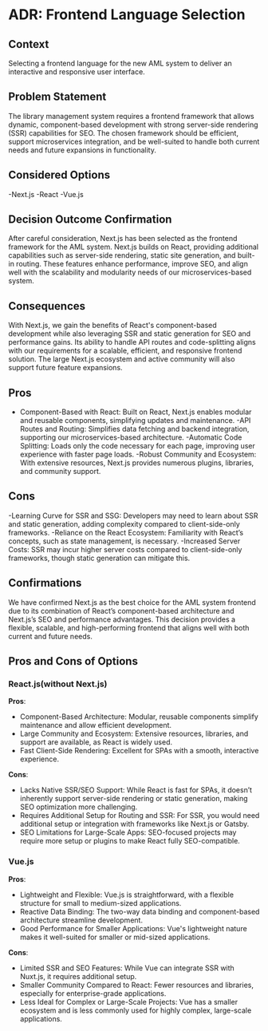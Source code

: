 # ADR: Frontend Language Selection

## Context
Selecting a frontend language for the new AML system to deliver an interactive and responsive user interface.

## Problem Statement
The library management system requires a frontend framework that allows dynamic, component-based development with strong server-side rendering (SSR) capabilities for SEO. The chosen framework should be efficient, support microservices integration, and be well-suited to handle both current needs and future expansions in functionality.

## Considered Options
-Next.js
-React
-Vue.js  

## Decision Outcome Confirmation
After careful consideration, Next.js has been selected as the frontend framework for the AML system. Next.js builds on React, providing additional capabilities such as server-side rendering, static site generation, and built-in routing. These features enhance performance, improve SEO, and align well with the scalability and modularity needs of our microservices-based system.

## Consequences
With Next.js, we gain the benefits of React's component-based development while also leveraging SSR and static generation for SEO and performance gains. Its ability to handle API routes and code-splitting aligns with our requirements for a scalable, efficient, and responsive frontend solution. The large Next.js ecosystem and active community will also support future feature expansions.

## Pros
- Component-Based with React: Built on React, Next.js enables modular and reusable components, simplifying updates and maintenance.
-API Routes and Routing: Simplifies data fetching and backend integration, supporting our microservices-based architecture.
-Automatic Code Splitting: Loads only the code necessary for each page, improving user experience with faster page loads.
-Robust Community and Ecosystem: With extensive resources, Next.js provides numerous plugins, libraries, and community support.

## Cons
-Learning Curve for SSR and SSG: Developers may need to learn about SSR and static generation, adding complexity compared to client-side-only frameworks.
-Reliance on the React Ecosystem: Familiarity with React’s concepts, such as state management, is necessary.
-Increased Server Costs: SSR may incur higher server costs compared to client-side-only frameworks, though static generation can mitigate this.

## Confirmations
We have confirmed Next.js as the best choice for the AML system frontend due to its combination of React’s component-based architecture and Next.js’s SEO and performance advantages. This decision provides a flexible, scalable, and high-performing frontend that aligns well with both current and future needs.

## Pros and Cons of Options

### React.js(without Next.js)

**Pros**:  
- Component-Based Architecture: Modular, reusable components simplify maintenance and allow efficient development.
- Large Community and Ecosystem: Extensive resources, libraries, and support are available, as React is widely used.
- Fast Client-Side Rendering: Excellent for SPAs with a smooth, interactive experience.
  
**Cons**:  
- Lacks Native SSR/SEO Support: While React is fast for SPAs, it doesn’t inherently support server-side rendering or static generation, making SEO optimization more challenging.
- Requires Additional Setup for Routing and SSR: For SSR, you would need additional setup or integration with frameworks like Next.js or Gatsby.
- SEO Limitations for Large-Scale Apps: SEO-focused projects may require more setup or plugins to make React fully SEO-compatible.
  
### Vue.js  

**Pros**:  
- Lightweight and Flexible: Vue.js is straightforward, with a flexible structure for small to medium-sized applications.
- Reactive Data Binding: The two-way data binding and component-based architecture streamline development.
- Good Performance for Smaller Applications: Vue's lightweight nature makes it well-suited for smaller or mid-sized applications. 

**Cons**:  
- Limited SSR and SEO Features: While Vue can integrate SSR with Nuxt.js, it requires additional setup.
- Smaller Community Compared to React: Fewer resources and libraries, especially for enterprise-grade applications.
- Less Ideal for Complex or Large-Scale Projects: Vue has a smaller ecosystem and is less commonly used for highly complex, large-scale applications.







